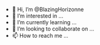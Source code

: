 - 👋 Hi, I’m @BlazingHorizonne
- 👀 I’m interested in ...
- 🌱 I’m currently learning ...
- 💞️ I’m looking to collaborate on ...
- 📫 How to reach me ...

<!---
BlazingHorizonne/BlazingHorizonne is a ✨ special ✨ repository because its `README.md` (this file) appears on your GitHub profile.
You can click the Preview link to take a look at your changes.
--->
